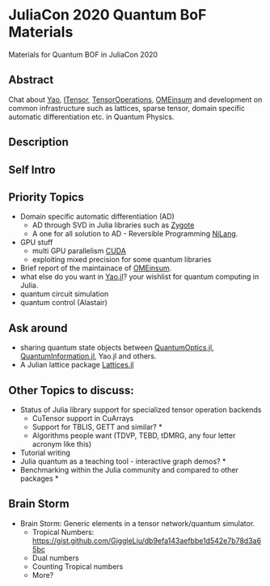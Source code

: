 # JuliaCon 2020 Quantum BoF Materials
Materials for Quantum BOF in JuliaCon 2020

## Abstract

Chat about [Yao](http://yaoquantum.org/), [ITensor](https://github.com/ITensor/ITensors.jl), [TensorOperations](https://github.com/Jutho/TensorOperations.jl), [OMEinsum](https://github.com/under-Peter/OMEinsum.jl) and development on common infrastructure such as lattices, sparse tensor, domain specific automatic differentiation etc. in Quantum Physics.

## Description

## Self Intro

## Priority Topics
- Domain specific automatic differentiation (AD)
  * AD through SVD in Julia libraries such as [Zygote](https://github.com/FluxML/Zygote.jl)
  * A one for all solution to AD - Reversible Programming [NiLang](https://github.com/FluxML/Zygote.jl).
- GPU stuff
  * multi GPU parallelism [CUDA](https://github.com/JuliaGPU/CUDA.jl)
  * exploiting mixed precision for some quantum libraries
- Brief report of the maintainace of [OMEinsum](https://github.com/under-Peter/OMEinsum.jl).
- what else do you want in [Yao.jl](https://github.com/QuantumBFS/Yao.jl)? your wishlist for quantum computing in Julia.
- quantum circuit simulation
- quantum control (Alastair)

## Ask around
- sharing quantum state objects between [QuantumOptics.jl](https://github.com/qojulia/QuantumOptics.jl), [QuantumInformation.jl](https://github.com/iitis/QuantumInformation.jl), Yao.jl and others.
- A Julian lattice package [Lattices.jl](https://github.com/JuliaPhysics/Lattices.jl)

## Other Topics to discuss:

- Status of Julia library support for specialized tensor operation backends
  * CuTensor support in CuArrays
  * Support for TBLIS, GETT and similar? *
  * Algorithms people want (TDVP, TEBD, tDMRG, any four letter acronym like this)
- Tutorial writing
- Julia quantum as a teaching tool - interactive graph demos? *
- Benchmarking within the Julia community and compared to other packages *

## Brain Storm 
- Brain Storm: Generic elements in a tensor network/quantum simulator.
  * Tropical Numbers: https://gist.github.com/GiggleLiu/db9efa143aefbbe1d542e7b78d3a65bc
  * Dual numbers
  * Counting Tropical numbers
  * More?

